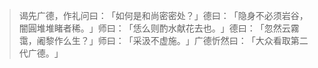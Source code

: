 > 谒先广德，作礼问曰：​「如何是和尚密密处？​」德曰：​「隐身不必须岩谷，闇圓堆堆睹者稀。​」师曰：​「恁么则酌水献花去也。​」德曰：​「忽然云霧霭，阇黎作么生？​」师曰：​「采汲不虚施。​」广德忻然曰：​「大众看取第二代广德。​」


